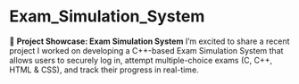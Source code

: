 # Exam_Simulation_System
🚀 **Project Showcase: Exam Simulation System**  I’m excited to share a recent project I worked on developing a C++-based Exam Simulation System that allows users to securely log in, attempt multiple-choice exams (C, C++, HTML &amp; CSS), and track their progress in real-time.
